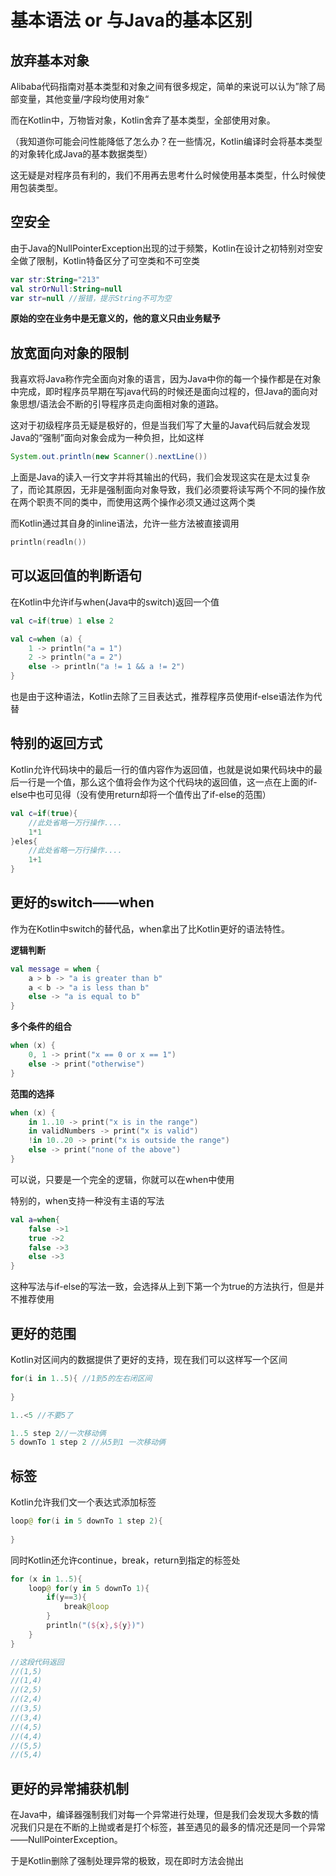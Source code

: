 # 基本语法 or 与Java的基本区别

## 放弃基本对象

Alibaba代码指南对基本类型和对象之间有很多规定，简单的来说可以认为”除了局部变量，其他变量/字段均使用对象“

而在Kotlin中，万物皆对象，Kotlin舍弃了基本类型，全部使用对象。

（我知道你可能会问性能降低了怎么办？在一些情况，Kotlin编译时会将基本类型的对象转化成Java的基本数据类型）

这无疑是对程序员有利的，我们不用再去思考什么时候使用基本类型，什么时候使用包装类型。

## 空安全

由于Java的NullPointerException出现的过于频繁，Kotlin在设计之初特别对空安全做了限制，Kotlin特备区分了可空类和不可空类

```kotlin
var str:String="213"
val strOrNull:String=null
var str=null //报错，提示String不可为空
```

**原始的空在业务中是无意义的，他的意义只由业务赋予**

## 放宽面向对象的限制

我喜欢将Java称作完全面向对象的语言，因为Java中你的每一个操作都是在对象中完成，即时程序员早期在写java代码的时候还是面向过程的，但Java的面向对象思想/语法会不断的引导程序员走向面相对象的道路。

这对于初级程序员无疑是极好的，但是当我们写了大量的Java代码后就会发现Java的“强制”面向对象会成为一种负担，比如这样

```java
System.out.println(new Scanner().nextLine())
```

上面是Java的读入一行文字并将其输出的代码，我们会发现这实在是太过复杂了，而论其原因，无非是强制面向对象导致，我们必须要将读写两个不同的操作放在两个职责不同的类中，而使用这两个操作必须又通过这两个类

而Kotlin通过其自身的inline语法，允许一些方法被直接调用

```kotlin
println(readln())
```

## 可以返回值的判断语句

在Kotlin中允许if与when(Java中的switch)返回一个值

```kotlin
val c=if(true) 1 else 2
```

```kotlin
val c=when (a) {  
    1 -> println("a = 1")  
    2 -> println("a = 2")  
    else -> println("a != 1 && a != 2")  
}
```

也是由于这种语法，Kotlin去除了三目表达式，推荐程序员使用if-else语法作为代替

## 特别的返回方式

Kotlin允许代码块中的最后一行的值内容作为返回值，也就是说如果代码块中的最后一行是一个值，那么这个值将会作为这个代码块的返回值，这一点在上面的if-else中也可见得（没有使用return却将一个值传出了if-else的范围）

```kotlin
val c=if(true){
	//此处省略一万行操作....
	1*1
}eles{
	//此处省略一万行操作....
	1+1
}
```

## 更好的switch——when

作为在Kotlin中switch的替代品，when拿出了比Kotlin更好的语法特性。

**逻辑判断**

```kotlin
val message = when {
    a > b -> "a is greater than b"
    a < b -> "a is less than b"
    else -> "a is equal to b"
}
```

**多个条件的组合**

```kotlin
when (x) {
    0, 1 -> print("x == 0 or x == 1")
    else -> print("otherwise")
}
```

**范围的选择**

```kotlin
when (x) {
    in 1..10 -> print("x is in the range")
    in validNumbers -> print("x is valid")
    !in 10..20 -> print("x is outside the range")
    else -> print("none of the above")
}
```

可以说，只要是一个完全的逻辑，你就可以在when中使用

特别的，when支持一种没有主语的写法

```kotlin
val a=when{  
    false ->1  
    true ->2  
    false ->3  
    else ->3  
}
```

这种写法与if-else的写法一致，会选择从上到下第一个为true的方法执行，但是并不推荐使用

## 更好的范围

Kotlin对区间内的数据提供了更好的支持，现在我们可以这样写一个区间

```kotlin
for(i in 1..5){ //1到5的左右闭区间
	
}

1..<5 //不要5了

1..5 step 2//一次移动俩
5 downTo 1 step 2 //从5到1 一次移动俩
```

## 标签

Kotlin允许我们文一个表达式添加标签

```kotlin
loop@ for(i in 5 downTo 1 step 2){  
  
}
```

同时Kotlin还允许continue，break，return到指定的标签处

```kotlin
for (x in 1..5){  
    loop@ for(y in 5 downTo 1){  
        if(y==3){  
            break@loop  
        }  
        println("(${x},${y})")  
    }  
} 

//这段代码返回
//(1,5)
//(1,4)
//(2,5)
//(2,4)
//(3,5)
//(3,4)
//(4,5)
//(4,4)
//(5,5)
//(5,4)
```

## 更好的异常捕获机制

在Java中，编译器强制我们对每一个异常进行处理，但是我们会发现大多数的情况我们只是在不断的上抛或者是打个标签，甚至遇见的最多的情况还是同一个异常——NullPointerException。

于是Kotlin删除了强制处理异常的极致，现在即时方法会抛出